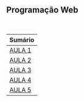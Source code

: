 ## Programação Web

<br />

| Sumário           |
| ----------------- |
| [AULA 1](aula-1/) |
| [AULA 2](aula-2/) |
| [AULA 3](aula-3/) |
| [AULA 4](aula-4/) |
| [AULA 5](aula-5/) |
